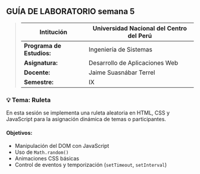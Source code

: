 ## GUÍA DE LABORATORIO semana 5

>Intitución                 |Universidad Nacional del Centro del Perú   |
>------------------------- |-------------------------------------------|
>**Programa de Estudios:** | Ingeniería de Sistemas                    |
>**Asignatura:**           | Desarrollo de Aplicaciones Web            |
>**Docente:**              | Jaime Suasnábar Terrel                    |
>**Semestre:**             | IX                                        |

### 💡 Tema: Ruleta

En esta sesión se implementa una ruleta aleatoria en HTML, CSS y JavaScript para la asignación dinámica de temas o participantes.

#### Objetivos:
- Manipulación del DOM con JavaScript
- Uso de `Math.random()`
- Animaciones CSS básicas
- Control de eventos y temporización (`setTimeout`, `setInterval`)
